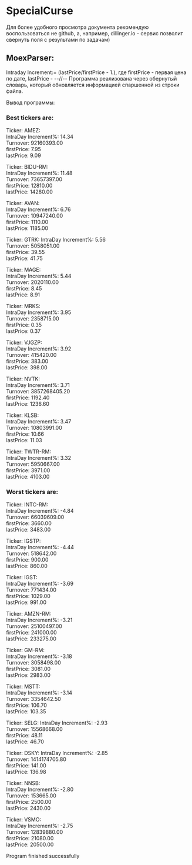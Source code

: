 # SpecialCurse
Для более удобного просмотра документа рекомендую воспользоваться не github, а, например, dillinger.io - сервис позволит свернуть поля с результами по задачам)


## MoexParser:
Intraday Increment:= (lastPrice/firstPrice - 1.), где firstPrice - первая цена по дате, lastPrice - --//--
Программа реализована через обернутый словарь, который обновляется информацией спаршенной из строки файла.


Вывод программы:  
### Best tickers are:   
Ticker: AMEZ:   
   IntraDay Increment%: 14.34  
   Turnover: 92160393.00  
   firstPrice: 7.95  
   lastPrice: 9.09  
   
   
Ticker: BIDU-RM:     
   IntraDay Increment%: 11.48  
   Turnover: 73657397.00  
   firstPrice: 12810.00  
   lastPrice: 14280.00  
   
     
Ticker: AVAN:   
   IntraDay Increment%: 6.76  
   Turnover: 10947240.00  
   firstPrice: 1110.00  
   lastPrice: 1185.00
   
   
Ticker: GTRK: 
   IntraDay Increment%: 5.56  
   Turnover: 5058051.00  
   firstPrice: 39.55  
   lastPrice: 41.75  
   
   
Ticker: MAGE:   
   IntraDay Increment%: 5.44  
   Turnover: 2020110.00  
   firstPrice: 8.45  
   lastPrice: 8.91
   
   
Ticker: MRKS:   
   IntraDay Increment%: 3.95  
   Turnover: 2358715.00  
   firstPrice: 0.35  
   lastPrice: 0.37  
   
   
Ticker: VJGZP:  
   IntraDay Increment%: 3.92  
   Turnover: 415420.00  
   firstPrice: 383.00  
   lastPrice: 398.00  
   
   
Ticker: NVTK:  
   IntraDay Increment%: 3.71  
   Turnover: 3857268405.20  
   firstPrice: 1192.40  
   lastPrice: 1236.60  
   
   
Ticker: KLSB:  
   IntraDay Increment%: 3.47  
   Turnover: 10803991.00  
   firstPrice: 10.66  
   lastPrice: 11.03  
   
   
Ticker: TWTR-RM:  
   IntraDay Increment%: 3.32  
   Turnover: 5950667.00  
   firstPrice: 3971.00  
   lastPrice: 4103.00  
   
   
### Worst tickers are:    
Ticker: INTC-RM:   
   IntraDay Increment%: -4.84  
   Turnover: 66039609.00  
   firstPrice: 3660.00  
   lastPrice: 3483.00  
   
   
Ticker: IGSTP:   
   IntraDay Increment%: -4.44  
   Turnover: 518642.00  
   firstPrice: 900.00  
   lastPrice: 860.00  
   
Ticker: IGST:   
   IntraDay Increment%: -3.69  
   Turnover: 771434.00  
   firstPrice: 1029.00  
   lastPrice: 991.00
   
Ticker: AMZN-RM:   
   IntraDay Increment%: -3.21  
   Turnover: 25100497.00  
   firstPrice: 241000.00  
   lastPrice: 233275.00  
   
   
Ticker: GM-RM:  
   IntraDay Increment%: -3.18    
   Turnover: 3058498.00  
   firstPrice: 3081.00  
   lastPrice: 2983.00  
   
   
Ticker: MSTT:  
   IntraDay Increment%: -3.14  
   Turnover: 3354642.50  
   firstPrice: 106.70  
   lastPrice: 103.35  
   
   
Ticker: SELG: 
   IntraDay Increment%: -2.93  
   Turnover: 15568668.00  
   firstPrice: 48.11  
   lastPrice: 46.70  


Ticker: DSKY: 
   IntraDay Increment%: -2.85  
   Turnover: 1414174705.80  
   firstPrice: 141.00  
   lastPrice: 136.98  


Ticker: NNSB:  
   IntraDay Increment%: -2.80  
   Turnover: 153665.00  
   firstPrice: 2500.00  
   lastPrice: 2430.00  


Ticker: VSMO:  
   IntraDay Increment%: -2.75  
   Turnover: 12839880.00  
   firstPrice: 21080.00  
   lastPrice: 20500.00  


Program finished successfully

